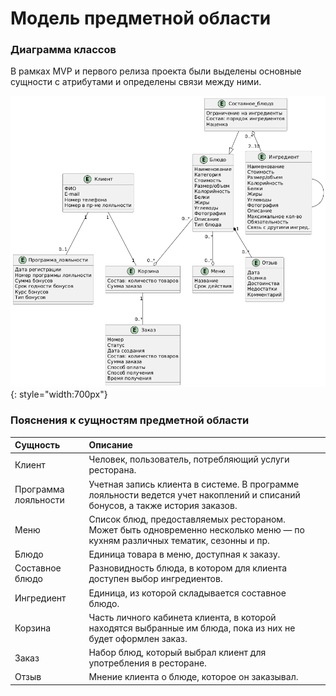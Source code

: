 # Модель предметной области

### Диаграмма классов

В рамках MVP и первого релиза проекта были выделены основные сущности с атрибутами и определены связи между ними.

![](../img/class_diagram.png){: style="width:700px"}

### Пояснения к сущностям предметной области


| **Сущность**         | **Описание**                                                                                                                  |     |
| :------------------- | :---------------------------------------------------------------------------------------------------------------------------- | --- |
| Клиент               | Человек, пользователь, потребляющий услуги ресторана.                                                                         |     |
| Программа лояльности | Учетная запись клиента в системе. В программе лояльности ведется учет накоплений и списаний бонусов, а также история заказов. |     |
| Меню                 | Список блюд, предоставляемых рестораном. Может быть одновременно несколько меню — по кухням различных тематик, сезонны и пр.  |     |
| Блюдо                | Единица товара в меню, доступная к заказу.                                                                                    |     |
| Составное блюдо      | Разновидность блюда, в котором для клиента доступен выбор ингредиентов.                                                       |     |
| Ингредиент           | Единица, из которой складывается составное блюдо.                                                                             |     |
| Корзина              | Часть личного кабинета клиента, в которой находятся выбранные им блюда, пока из них не будет оформлен заказ.                  |     |
| Заказ                | Набор блюд, который выбрал клиент для употребления в ресторане.                                                               |     |
| Отзыв                | Мнение клиента о блюде, которое он заказывал.                                                                                 |     |

	
	
	
	
	
	
	
	
	